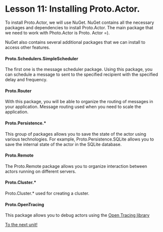 # Lesson 11: Installing Proto.Actor.

To install Proto.Actor, we will use NuGet. NuGet contains all the necessary packages and dependencies to install Proto.Actor. The main package that we need to work with Photo.Actor is Proto. Actor =).

NuGet also contains several additional packages that we can install to access other features.

#### Proto.Schedulers.SimpleScheduler

The first one is the message scheduler package. Using this package, you can schedule a message to sent to the specified recipient with the specified delay and frequency.

#### Proto.Router

With this package, you will be able to organize the routing of messages in your application. Message routing used when you need to scale the application.

#### Proto.Persistence.*

This group of packages allows you to save the state of the actor using various technologies. For example, Proto.Persistence.SQLite allows you to save the internal state of the actor in the SQLite database.

#### Proto.Remote

The Proto.Remote package allows you to organize interaction between actors running on different servers.

#### Proto.Cluster.*

Proto.Cluster.* used for creating a cluster.

#### Proto.OpenTracing

This package allows you to debug actors using the [Open Tracing library](https://opentracing.io/)

[To the next unit!](../../unit-2)



